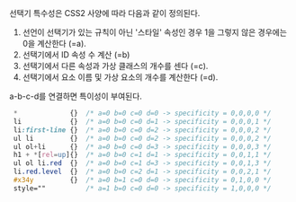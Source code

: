 선택기 특수성은 CSS2 사양에 따라 다음과 같이 정의된다.

1. 선언이 선택기가 있는 규칙이 아닌 '스타일' 속성인 경우 1을 그렇지 않은 경우에는 0을 계산한다 (=a).
2. 선택기에서 ID 속성 수 계산 (=b)
3. 선택기에서 다른 속성과 가상 클래스의 개수를 센다 (=c).
4. 선택기에서 요소 이름 및 가상 요소의 개수를 계산한다 (=d).

a-b-c-d를 연결하면 특이성이 부여된다.

```css
 *             {}  /* a=0 b=0 c=0 d=0 -> specificity = 0,0,0,0 */
 li            {}  /* a=0 b=0 c=0 d=1 -> specificity = 0,0,0,1 */
 li:first-line {}  /* a=0 b=0 c=0 d=2 -> specificity = 0,0,0,2 */
 ul li         {}  /* a=0 b=0 c=0 d=2 -> specificity = 0,0,0,2 */
 ul ol+li      {}  /* a=0 b=0 c=0 d=3 -> specificity = 0,0,0,3 */
 h1 + *[rel=up]{}  /* a=0 b=0 c=1 d=1 -> specificity = 0,0,1,1 */
 ul ol li.red  {}  /* a=0 b=0 c=1 d=3 -> specificity = 0,0,1,3 */
 li.red.level  {}  /* a=0 b=0 c=2 d=1 -> specificity = 0,0,2,1 */
 #x34y         {}  /* a=0 b=1 c=0 d=0 -> specificity = 0,1,0,0 */
 style=""          /* a=1 b=0 c=0 d=0 -> specificity = 1,0,0,0 */
```

